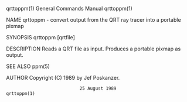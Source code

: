 qrttoppm(1)                General Commands Manual                qrttoppm(1)

NAME
       qrttoppm  -  convert  output  from  the QRT ray tracer into a portable
       pixmap

SYNOPSIS
       qrttoppm [qrtfile]

DESCRIPTION
       Reads a QRT file as input.  Produces a portable pixmap as output.

SEE ALSO
       ppm(5)

AUTHOR
       Copyright (C) 1989 by Jef Poskanzer.

                                25 August 1989                    qrttoppm(1)
